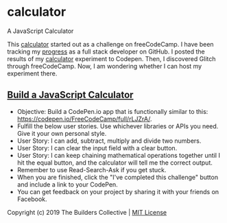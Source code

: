 # calculator

A JavaScript Calculator

This [calculator](https://github.com/bauhouse/freecodecamp-challenges/tree/master/frontend/projects/calculator) started out as a challenge on freeCodeCamp.
I have been tracking my [progress](https://github.com/bauhouse/freecodecamp-challenges/) as a full stack developer on GitHub.
I posted the results of my [calculator](https://codepen.io/bauhouse/pen/EREbwN) experiment to Codepen.
Then, I discovered Glitch through freeCodeCamp. Now, I am wondering whether I can host my experiment there.

## [Build a JavaScript Calculator](https://learn.freecodecamp.org/front-end-libraries/front-end-libraries-projects/build-a-javascript-calculator)

- Objective: Build a CodePen.io app that is functionally similar to this: https://codepen.io/FreeCodeCamp/full/rLJZrA/.
- Fulfill the below user stories. Use whichever libraries or APIs you need. Give it your own personal style.
- User Story: I can add, subtract, multiply and divide two numbers.
- User Story: I can clear the input field with a clear button.
- User Story: I can keep chaining mathematical operations together until I hit the equal button, and the calculator will tell me the correct output.
- Remember to use Read-Search-Ask if you get stuck.
- When you are finished, click the "I've completed this challenge" button and include a link to your CodePen.
- You can get feedback on your project by sharing it with your friends on Facebook.

Copyright (c) 2019 The Builders Collective | [MIT License](LICENSE)
